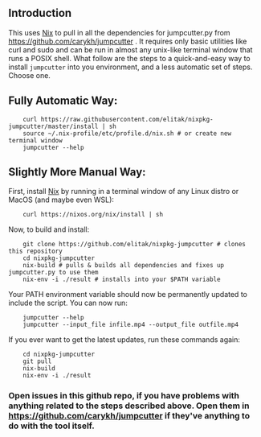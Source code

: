 ## Introduction

This uses [Nix](https://nixos.org/nix) to pull in all the dependencies for jumpcutter.py from https://github.com/carykh/jumpcutter . It requires only basic utilities like curl and sudo and can be run in almost any unix-like terminal window that runs a POSIX shell. What follow are the steps to a quick-and-easy way to install `jumpcutter` into you environment, and a less automatic set of steps. Choose one.


## Fully Automatic Way:

        curl https://raw.githubusercontent.com/elitak/nixpkg-jumpcutter/master/install | sh
        source ~/.nix-profile/etc/profile.d/nix.sh # or create new terminal window
        jumpcutter --help


## Slightly More Manual Way:

First, install [Nix](https://nixos.org/nix) by running in a terminal window of any Linux distro or MacOS (and maybe even WSL):

        curl https://nixos.org/nix/install | sh

Now, to build and install:

        git clone https://github.com/elitak/nixpkg-jumpcutter # clones this repository
        cd nixpkg-jumpcutter
        nix-build # pulls & builds all dependencies and fixes up jumpcutter.py to use them
        nix-env -i ./result # installs into your $PATH variable


Your PATH environment variable should now be permanently updated to include the script. You can now run:

        jumpcutter --help
        jumpcutter --input_file infile.mp4 --output_file outfile.mp4

If you ever want to get the latest updates, run these commands again:

        cd nixpkg-jumpcutter
        git pull
        nix-build
        nix-env -i ./result

### Open issues in this github repo, if you have problems with anything related to the steps described above. Open them in https://github.com/carykh/jumpcutter if they've anything to do with the tool itself.
